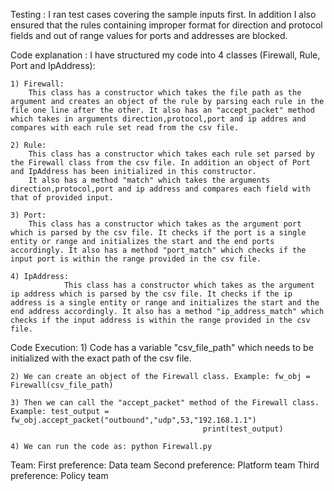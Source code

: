 Testing : 
	I ran test cases covering the sample inputs first. In addition I also ensured that the rules containing improper format for direction and protocol fields and out of range values for ports and addresses are blocked. 

Code explanation :
	I have structured my code into 4 classes (Firewall, Rule, Port and IpAddress):
		
	1) Firewall:
		This class has a constructor which takes the file path as the argument and creates an object of the rule by parsing each rule in the file one line after the other. It also has an "accept_packet" method which takes in arguments direction,protocol,port and ip addres and compares with each rule set read from the csv file.
	
	2) Rule:
		This class has a constructor which takes each rule set parsed by the Firewall class from the csv file. In addition an object of Port and IpAddress has been initialized in this constructor.
		It also has a method "match" which takes the arguments direction,protocol,port and ip address and compares each field with that of provided input.

	3) Port:
		This class has a constructor which takes as the argument port which is parsed by the csv file. It checks if the port is a single entity or range and initializes the start and the end ports accordingly. It also has a method "port_match" which checks if the input port is within the range provided in the csv file.

	4) IpAddress:
                This class has a constructor which takes as the argument ip address which is parsed by the csv file. It checks if the ip address is a single entity or range and initializes the start and the end address accordingly. It also has a method "ip_address_match" which checks if the input address is within the range provided in the csv file.

Code Execution:
	1) Code has a variable "csv_file_path" which needs to be initialized with the exact path of the csv file.
	
	2) We can create an object of the Firewall class. Example: fw_obj = Firewall(csv_file_path)
	
	3) Then we can call the "accept_packet" method of the Firewall class. Example: test_output = fw_obj.accept_packet("outbound","udp",53,"192.168.1.1")
										       print(test_output)
	
	4) We can run the code as: python Firewall.py

Team:
	First preference: Data team
	Second preference: Platform team
	Third preference: Policy team
